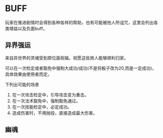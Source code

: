 # BUFF

玩家在推进剧情时会得到各种各样的帮助，也有可能被他人所诅咒，这里会列出各类增益以及负面buff。

## 异界强运

来自异世界的灵魂受到原位面祝福，祝愿这些旅人能够顺利归家。

可以在一次检定或者豁免中强制大成功/成功(不是将骰子改为20,而是一定成功)，具体效果由使用者而定。

下列出可能的场景

1. 在一次攻击检定中，引导攻击变为重击。
2. 在一次法术豁免中，强制豁免通过。
3. 在一次技能检定中，必定成功。
4. 造成伤害时，不用抛投，直接造成最大伤害。

## 幽魂